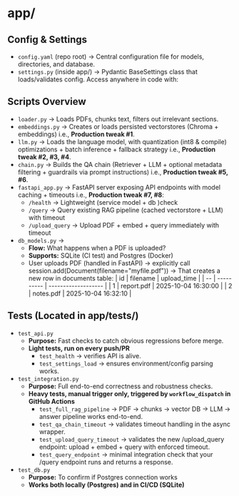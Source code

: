 # app/

## Config & Settings

- `config.yaml` (repo root) → Central configuration file for models, directories, and database.
- `settings.py` (inside app/) → Pydantic BaseSettings class that loads/validates config. Access anywhere in code with:

## Scripts Overview

- `loader.py` → Loads PDFs, chunks text, filters out irrelevant sections.
- `embeddings.py` → Creates or loads persisted vectorstores (Chroma + embeddings) i.e., **Production tweak #1**.
- `llm.py` → Loads the language model, with quantization (int8 & compile) optimizations + batch inference + fallback strategy i.e., **Production tweak #2, #3, #4**.
- `chain.py` → Builds the QA chain (Retriever + LLM + optional metadata filtering + guardrails via prompt instructions) i.e., **Production tweak #5, #6**.
- `fastapi_app.py` → FastAPI server exposing API endpoints with model caching + timeouts i.e., **Production tweak #7, #8**:
  - `/health` → Lightweight (service model + db )check
  - `/query` → Query existing RAG pipeline (cached vectorstore + LLM) with timeout
  - `/upload_query` → Upload PDF + embed + query immediately with timeout
 - `db_models.py`  →
   - **Flow:** What happens when a PDF is uploaded?
   - **Supports:** SQLite (CI test) and Postgres (Docker)
   - User uploads PDF (handled in FastAPI) → explicitly call session.add(Document(filename="myfile.pdf"))  → That creates a new row in documents table:
| id | filename   | upload_time         |
| -- | ---------- | ------------------- |
| 1  | report.pdf | 2025-10-04 16:30:00 |
| 2  | notes.pdf  | 2025-10-04 16:32:10 |


## Tests (Located in app/tests/)

- `test_api.py` 
  - **Purpose:** Fast checks to catch obvious regressions before merge.
  - **Light tests, run on every push/PR**
    - `test_health` → verifies API is alive.
    - `test_settings_load` → ensures environment/config parsing works.
- `test_integration.py` 
  - **Purpose:** Full end-to-end correctness and robustness checks.
  - **Heavy tests, manual trigger only, triggered by `workflow_dispatch` in GitHub Actions**
    - `test_full_rag_pipeline` → PDF → chunks → vector DB → LLM → answer pipeline works end-to-end.
    - `test_qa_chain_timeout` → validates timeout handling in the async wrapper.
    - `test_upload_query_timeout` → validates the new /upload_query endpoint: upload + embed + query with enforced timeout.
    - `test_query_endpoint` → minimal integration check that your /query endpoint runs and returns a response.  
- `test_db.py` 
  - **Purpose:** To confirm if Postgres connection works
  - **Works both locally (Postgres) and in CI/CD (SQLite)**
